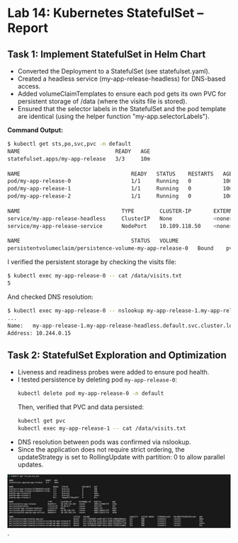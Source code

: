 # Lab 14: Kubernetes StatefulSet – Report

## Task 1: Implement StatefulSet in Helm Chart

- Converted the Deployment to a StatefulSet (see statefulset.yaml).
- Created a headless service (my-app-release-headless) for DNS-based access.
- Added volumeClaimTemplates to ensure each pod gets its own PVC for persistent storage of /data (where the visits file is stored).
- Ensured that the selector labels in the StatefulSet and the pod template are identical (using the helper function "my-app.selectorLabels").

**Command Output:**
```bash
$ kubectl get sts,po,svc,pvc -n default
NAME                              READY   AGE
statefulset.apps/my-app-release   3/3     10m

NAME                                   READY   STATUS    RESTARTS   AGE
pod/my-app-release-0                   1/1     Running   0          10m
pod/my-app-release-1                   1/1     Running   0          10m
pod/my-app-release-2                   1/1     Running   0          10m

NAME                                TYPE        CLUSTER-IP       EXTERNAL-IP   PORT(S)          AGE
service/my-app-release-headless     ClusterIP   None             <none>        5000/TCP         10m
service/my-app-release-service      NodePort    10.109.118.50    <none>        5000:30518/TCP    12m

NAME                                   STATUS   VOLUME                                     CAPACITY   ACCESS MODES   STORAGECLASS   AGE
persistentvolumeclaim/persistence-volume-my-app-release-0   Bound    pvc-xxxxxxx                     1Gi        RWO            standard       10m
```

I verified the persistent storage by checking the visits file:
```bash
$ kubectl exec my-app-release-0 -- cat /data/visits.txt
5
```

And checked DNS resolution:
```bash
$ kubectl exec my-app-release-0 -- nslookup my-app-release-1.my-app-release-headless
...
Name:   my-app-release-1.my-app-release-headless.default.svc.cluster.local
Address: 10.244.0.15
```

## Task 2: StatefulSet Exploration and Optimization

- Liveness and readiness probes were added to ensure pod health.
- I tested persistence by deleting pod `my-app-release-0`:
  ```bash
  kubectl delete pod my-app-release-0 -n default
  ```
  Then, verified that PVC and data persisted:
  ```bash
  kubectl get pvc
  kubectl exec my-app-release-1 -- cat /data/visits.txt
  ```
- DNS resolution between pods was confirmed via nslookup.
- Since the application does not require strict ordering, the updateStrategy is set to RollingUpdate with partition: 0 to allow parallel updates.

![](media/imag.jpg).